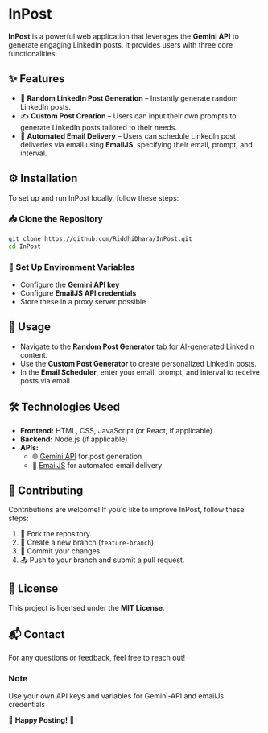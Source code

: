 # InPost

**InPost** is a powerful web application that leverages the **Gemini API** to generate engaging LinkedIn posts. It provides users with three core functionalities:

## ✨ Features

- 📝 **Random LinkedIn Post Generation** – Instantly generate random LinkedIn posts.
- ✍️ **Custom Post Creation** – Users can input their own prompts to generate LinkedIn posts tailored to their needs.
- 📩 **Automated Email Delivery** – Users can schedule LinkedIn post deliveries via email using **EmailJS**, specifying their email, prompt, and interval.

## ⚙️ Installation

To set up and run InPost locally, follow these steps:

### 📥 Clone the Repository
```sh
git clone https://github.com/RiddhiDhara/InPost.git
cd InPost
```

### 🔧 Set Up Environment Variables
- Configure the **Gemini API key**
- Configure **EmailJS API credentials**
- Store these in a proxy server possible

## 🚀 Usage

- Navigate to the **Random Post Generator** tab for AI-generated LinkedIn content.
- Use the **Custom Post Generator** to create personalized LinkedIn posts.
- In the **Email Scheduler**, enter your email, prompt, and interval to receive posts via email.

## 🛠 Technologies Used

- **Frontend:** HTML, CSS, JavaScript (or React, if applicable)
- **Backend:** Node.js (if applicable)
- **APIs:**
  - 🌐 [Gemini API](https://gemini.com/) for post generation
  - 📧 [EmailJS](https://www.emailjs.com/) for automated email delivery

## 🤝 Contributing

Contributions are welcome! If you'd like to improve InPost, follow these steps:

1. 🔄 Fork the repository.
2. 🌿 Create a new branch (`feature-branch`).
3. 💾 Commit your changes.
4. 📤 Push to your branch and submit a pull request.

## 📜 License

This project is licensed under the **MIT License**.

## 📬 Contact

For any questions or feedback, feel free to reach out!

### Note 

Use your own API keys and variables for Gemini-API and emailJs credentials

🚀 **Happy Posting!** 🎉

